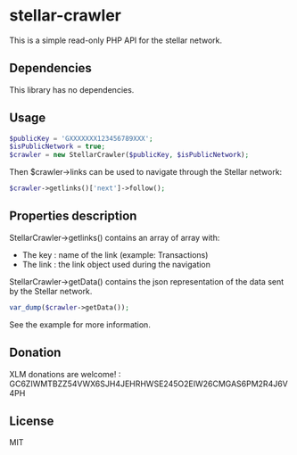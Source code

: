 # stellar-crawler

This is a simple read-only PHP API for the stellar network.

## Dependencies

This library has no dependencies.

## Usage


```php
$publicKey = 'GXXXXXXX123456789XXX';
$isPublicNetwork = true;
$crawler = new StellarCrawler($publicKey, $isPublicNetwork);
```

Then $crawler->links can be used to navigate through the Stellar network:

```php
$crawler->getlinks()['next']->follow();
```

## Properties description

StellarCrawler->getlinks() contains an array of array with:

 * The key : name of the link (example: Transactions)
 * The link : the link object used during the navigation

StellarCrawler->getData() contains the json representation of the data sent by the Stellar network.

```php
var_dump($crawler->getData());
```

See the example for more information.

## Donation

XLM donations are welcome! : GC6ZIWMTBZZ54VWX6SJH4JEHRHWSE245O2EIW26CMGAS6PM2R4J6V4PH

## License

MIT